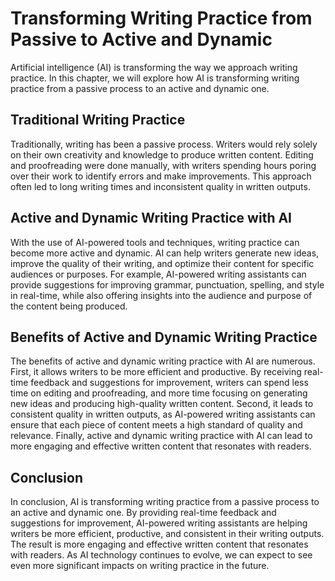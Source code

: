 Transforming Writing Practice from Passive to Active and Dynamic
=================================================================================================================

Artificial intelligence (AI) is transforming the way we approach writing practice. In this chapter, we will explore how AI is transforming writing practice from a passive process to an active and dynamic one.

Traditional Writing Practice
----------------------------

Traditionally, writing has been a passive process. Writers would rely solely on their own creativity and knowledge to produce written content. Editing and proofreading were done manually, with writers spending hours poring over their work to identify errors and make improvements. This approach often led to long writing times and inconsistent quality in written outputs.

Active and Dynamic Writing Practice with AI
-------------------------------------------

With the use of AI-powered tools and techniques, writing practice can become more active and dynamic. AI can help writers generate new ideas, improve the quality of their writing, and optimize their content for specific audiences or purposes. For example, AI-powered writing assistants can provide suggestions for improving grammar, punctuation, spelling, and style in real-time, while also offering insights into the audience and purpose of the content being produced.

Benefits of Active and Dynamic Writing Practice
-----------------------------------------------

The benefits of active and dynamic writing practice with AI are numerous. First, it allows writers to be more efficient and productive. By receiving real-time feedback and suggestions for improvement, writers can spend less time on editing and proofreading, and more time focusing on generating new ideas and producing high-quality written content. Second, it leads to consistent quality in written outputs, as AI-powered writing assistants can ensure that each piece of content meets a high standard of quality and relevance. Finally, active and dynamic writing practice with AI can lead to more engaging and effective written content that resonates with readers.

Conclusion
----------

In conclusion, AI is transforming writing practice from a passive process to an active and dynamic one. By providing real-time feedback and suggestions for improvement, AI-powered writing assistants are helping writers be more efficient, productive, and consistent in their writing outputs. The result is more engaging and effective written content that resonates with readers. As AI technology continues to evolve, we can expect to see even more significant impacts on writing practice in the future.
